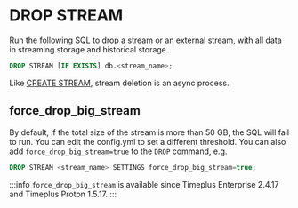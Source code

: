 # DROP STREAM
Run the following SQL to drop a stream or an external stream, with all data in streaming storage and historical storage.

```sql
DROP STREAM [IF EXISTS] db.<stream_name>;
```

Like [CREATE STREAM](sql-create-stream), stream deletion is an async process.

## force_drop_big_stream
By default, if the total size of the stream is more than 50 GB, the SQL will fail to run. You can edit the config.yml to set a different threshold. You can also add `force_drop_big_stream=true` to the `DROP` command, e.g.

```sql
DROP STREAM <stream_name> SETTINGS force_drop_big_stream=true;
```

:::info
`force_drop_big_stream` is available since Timeplus Enterprise 2.4.17 and Timeplus Proton 1.5.17.
:::
